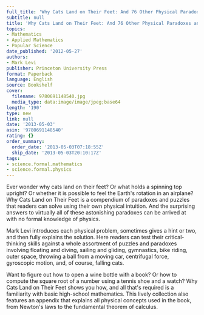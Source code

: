```yaml
---
full_title: 'Why Cats Land on Their Feet: And 76 Other Physical Paradoxes and Puzzles'
subtitle: null
title: 'Why Cats Land on Their Feet: And 76 Other Physical Paradoxes and Puzzles'
topics:
- Mathematics
- Applied Mathematics
- Popular Science
date_published: '2012-05-27'
authors:
- Mark Levi
publisher: Princeton University Press
format: Paperback
language: English
source: Bookshelf
cover:
  filename: 9780691148540.jpg
  media_type: data:image/image/jpeg;base64
length: '190'
type: new
link: null
date: '2013-05-03'
asin: '9780691148540'
rating: {}
order_summary:
  order_date: '2013-05-03T07:18:55Z'
  ship_date: '2013-05-03T20:10:17Z'
tags:
- science.formal.mathematics
- science.formal.physics
---
```

Ever wonder why cats land on their feet? Or what holds a spinning top upright? Or whether it is possible to feel the Earth's rotation in an airplane? Why Cats Land on Their Feet is a compendium of paradoxes and puzzles that readers can solve using their own physical intuition. And the surprising answers to virtually all of these astonishing paradoxes can be arrived at with no formal knowledge of physics.

Mark Levi introduces each physical problem, sometimes gives a hint or two, and then fully explains the solution. Here readers can test their critical-thinking skills against a whole assortment of puzzles and paradoxes involving floating and diving, sailing and gliding, gymnastics, bike riding, outer space, throwing a ball from a moving car, centrifugal force, gyroscopic motion, and, of course, falling cats.

Want to figure out how to open a wine bottle with a book? Or how to compute the square root of a number using a tennis shoe and a watch? Why Cats Land on Their Feet shows you how, and all that's required is a familiarity with basic high-school mathematics. This lively collection also features an appendix that explains all physical concepts used in the book, from Newton's laws to the fundamental theorem of calculus.
